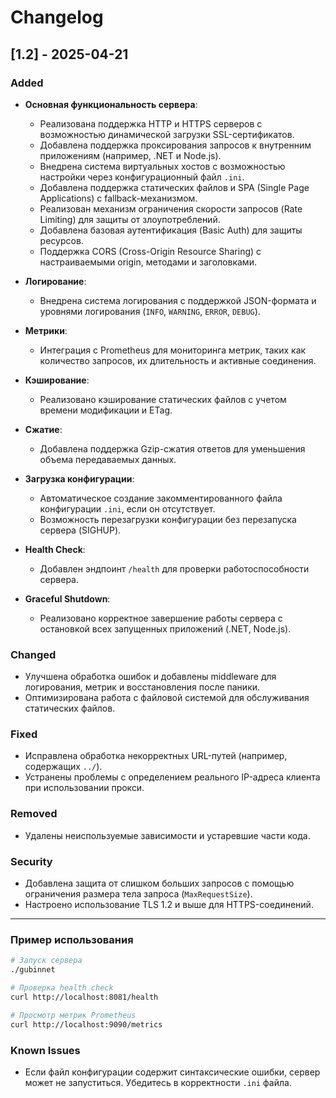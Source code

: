 # Changelog

## [1.2] - 2025-04-21

### Added

- **Основная функциональность сервера**:
  - Реализована поддержка HTTP и HTTPS серверов с возможностью динамической загрузки SSL-сертификатов.
  - Добавлена поддержка проксирования запросов к внутренним приложениям (например, .NET и Node.js).
  - Внедрена система виртуальных хостов с возможностью настройки через конфигурационный файл `.ini`.
  - Добавлена поддержка статических файлов и SPA (Single Page Applications) с fallback-механизмом.
  - Реализован механизм ограничения скорости запросов (Rate Limiting) для защиты от злоупотреблений.
  - Добавлена базовая аутентификация (Basic Auth) для защиты ресурсов.
  - Поддержка CORS (Cross-Origin Resource Sharing) с настраиваемыми origin, методами и заголовками.

- **Логирование**:
  - Внедрена система логирования с поддержкой JSON-формата и уровнями логирования (`INFO`, `WARNING`, `ERROR`, `DEBUG`).

- **Метрики**:
  - Интеграция с Prometheus для мониторинга метрик, таких как количество запросов, их длительность и активные соединения.

- **Кэширование**:
  - Реализовано кэширование статических файлов с учетом времени модификации и ETag.

- **Сжатие**:
  - Добавлена поддержка Gzip-сжатия ответов для уменьшения объема передаваемых данных.

- **Загрузка конфигурации**:
  - Автоматическое создание закомментированного файла конфигурации `.ini`, если он отсутствует.
  - Возможность перезагрузки конфигурации без перезапуска сервера (SIGHUP).

- **Health Check**:
  - Добавлен эндпоинт `/health` для проверки работоспособности сервера.

- **Graceful Shutdown**:
  - Реализовано корректное завершение работы сервера с остановкой всех запущенных приложений (.NET, Node.js).

### Changed

- Улучшена обработка ошибок и добавлены middleware для логирования, метрик и восстановления после паники.
- Оптимизирована работа с файловой системой для обслуживания статических файлов.

### Fixed

- Исправлена обработка некорректных URL-путей (например, содержащих `../`).
- Устранены проблемы с определением реального IP-адреса клиента при использовании прокси.

### Removed

- Удалены неиспользуемые зависимости и устаревшие части кода.

### Security

- Добавлена защита от слишком больших запросов с помощью ограничения размера тела запроса (`MaxRequestSize`).
- Настроено использование TLS 1.2 и выше для HTTPS-соединений.

---

### Пример использования

```bash
# Запуск сервера
./gubinnet

# Проверка health check
curl http://localhost:8081/health

# Просмотр метрик Prometheus
curl http://localhost:9090/metrics
```

### Known Issues

- Если файл конфигурации содержит синтаксические ошибки, сервер может не запуститься. Убедитесь в корректности `.ini` файла.